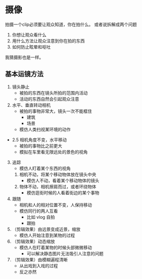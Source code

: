 # 摄像
拍摄一个clip必须要让观众知道，你在拍什么。
或者说拆解成两个问题
1. 你想让观众看什么
2. 用什么方法让观众注意到你在拍的东西
3. 如何防止眩晕和呕吐

我猜摄影也是一样。

## 基本运镜方法
1. 镜头静止
    - 被拍的东西在镜头所拍的范围内活动
    - 活动的东西自然会引起观众注意
2. 水平、垂直转动相机
    - 被拍的事物非常大，镜头一次不能框住
        - 建筑
        - 场景
    - 模仿人类扫视某环境的动作
- 2.5 相机角度不变，水平移动
    - 被拍的事物比之前更大
    - 模拟在车里看无限远处的景色的视角
3. 追踪
    - 模仿人盯着某个东西的视角
    1. 相机不动，将某个移动物体放在镜头中央
        - 模仿人不动，看着某个移动物体的镜头
    2. 物体不动，相机擦肩而过，或者环绕物体
        - 模仿逛街时候的人看着街边的某个事物
4. 跟随
    - 相机和人的相对位置不变，人保持移动
    - 模仿同行的两人互看
        - 比如 vlog 自拍
        - 跟拍
5. （剪辑效果）由远景变成近景，缩放
    - 模仿人开始注意到某物的过程
6. （剪辑效果）动态缩放
    - 模仿人在盯着某物的时候头部微微移动
        - 可以解决静态图片无法吸引人注意的问题
7. （剪辑效果）由模糊遍程清晰
    - 从出戏到入戏的过程
    - 反之亦然